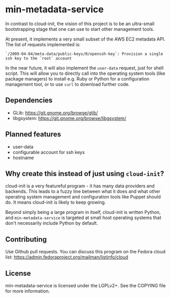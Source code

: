 min-metadata-service
====================

In contrast to cloud-init, the vision of this project is to be an
ultra-small bootstrapping stage that one can use to start other
management tools.

At present, it implements a very small subset of the AWS EC2 metadata API.
The list of requests implemented is:

	`/2009-04-04/meta-data/public-keys/0/openssh-key`: Provision a single ssh key to the `root` account

In the near future, it will also implement the `user-data` request,
just for shell script.  This will allow you to directly call into the
operating system tools (like package managers) to install e.g.  Ruby
or Python for a configuration management tool, or to use `curl` to
download further code.

Dependencies
------------

 * GLib: https://git.gnome.org/browse/glib/
 * libgsystem: https://git.gnome.org/browse/libgsystem/

Planned features
----------------

 * user-data
 * configurable account for ssh keys
 * hostname

Why create this instead of just using `cloud-init`?
---------------------------------------------------

cloud-init is a very featureful program - it has many data providers
and backends.  This leads to a fuzzy line between what it does and
what other operating system management and configuration tools like
Puppet should do.  It means cloud-init is likely to keep growing.

Beyond simply being a large program in itself, cloud-init is written
Python, and `min-metadata-service` is targeted at small host operating
systems that don't necessarily include Python by default.

Contributing
------------

Use Github pull requests.  You can discuss this program on the Fedora
cloud list: https://admin.fedoraproject.org/mailman/listinfo/cloud

License
-------

min-metadata-service is licensed under the LGPLv2+.  See the COPYING
file for more information.
